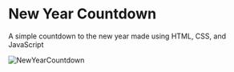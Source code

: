 <h1>New Year Countdown</h1>
<p>A simple countdown to the new year made using HTML, CSS, and JavaScript</p>
<img alt="NewYearCountdown" title="NewYearCountdown" src="./github/New_Year_Countdown.gif">
